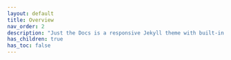 ```yaml
---
layout: default
title: Overview
nav_order: 2
description: "Just the Docs is a responsive Jekyll theme with built-in search that is easily customizable and hosted on GitHub Pages."
has_children: true
has_toc: false
---
```


